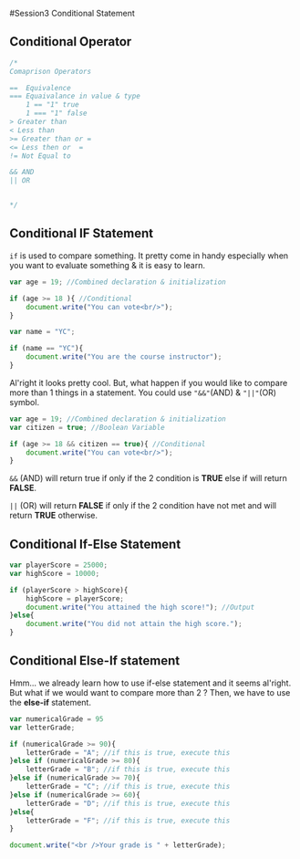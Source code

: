 #Session3 Conditional Statement

## Conditional Operator 

```javascript
/*
Comaprison Operators

==  Equivalence 
=== Equaivalance in value & type
	1 == "1" true
	1 === "1" false
> Greater than 
< Less than 
>= Greater than or =
<= Less then or  =
!= Not Equal to 

&& AND 
|| OR


*/
```

## Conditional IF Statement 
`if` is used to compare something. It pretty come in handy especially when you want to evaluate something & it is easy to learn. 

```javascript
var age = 19; //Combined declaration & initialization

if (age >= 18 ){ //Conditional 
	document.write("You can vote<br/>");
}
```

```javascript
var name = "YC";

if (name == "YC"){
	document.write("You are the course instructor");
}
```

Al'right it looks pretty cool. But, what happen if you would like to compare more than 1 things in a statement. You could use `"&&"`(AND) & `"||"`(OR) symbol. 


```javascript
var age = 19; //Combined declaration & initialization
var citizen = true; //Boolean Variable

if (age >= 18 && citizen == true){ //Conditional 
	document.write("You can vote<br/>");
}
```

`&&` (AND) will return true if only if the 2 condition is **TRUE** else if will return **FALSE**. 

`||` (OR) will return **FALSE** if only if the 2 condition have not met and will return **TRUE** otherwise.


## Conditional If-Else Statement 

```javascript
var playerScore = 25000;
var highScore = 10000;

if (playerScore > highScore){
	highScore = playerScore;
	document.write("You attained the high score!"); //Output
}else{
	document.write("You did not attain the high score.");
}
```

## Conditional Else-If statement

Hmm... we already learn how to use if-else statement and it seems al'right. But what if we would want to compare more than 2 ? Then, we have to use the **else-if** statement. 

```javascript
var numericalGrade = 95
var letterGrade;

if (numericalGrade >= 90){
	letterGrade = "A"; //if this is true, execute this
}else if (numericalGrade >= 80){
	letterGrade = "B"; //if this is true, execute this
}else if (numericalGrade >= 70){
	letterGrade = "C"; //if this is true, execute this
}else if (numericalGrade >= 60){
	letterGrade = "D"; //if this is true, execute this
}else{
	letterGrade = "F"; //if this is true, execute this
}

document.write("<br />Your grade is " + letterGrade);
```
